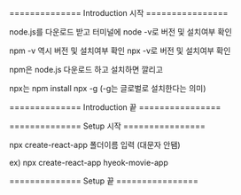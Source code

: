 ============== Introduction 시작 ================

node.js를 다운로드 받고 터미널에 node -v로 버전 및 설치여부 확인

npm -v 역시 버전 및 설치여부 확인 npx -v로 버전 및 설치여부 확인

npm은 node.js 다운로드 하고 설치하면 깔리고

npx는 npm install npx -g (-g는 글로벌로 설치한다는 의미)

============== Introduction 끝 ================

============== Setup 시작 ================

npx create-react-app 폴더이름 입력 (대문자 안됌)

ex) npx create-react-app hyeok-movie-app

============== Setup 끝 ================
